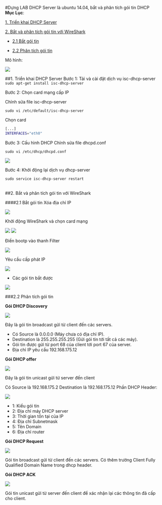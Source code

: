 #Dựng LAB DHCP Server là ubuntu 14.04, bắt và phân tích gói tin DHCP
**Mục Lục**:

[1. Triển khai DHCP Server](#1)

[2. Bắt và phân tích gói tin với WireShark](#2)

- [2.1 Bắt gói tin](#2.1)

- [2.2 Phân tích gói tin](#2.2)

Mô hình:

<img src=http://i.imgur.com/NCp2MLw.png>

<a name="1"></a>
##1. Triển khai DHCP Server
Bước 1: Tải và cài đặt dịch vụ isc-dhcp-server
	`sudo apt-get install isc-dhcp-server`
	
Bước 2: Chọn card mạng cấp IP

Chỉnh sửa file isc-dhcp-server

`sudo vi /etc/default/isc-dhcp-server`

Chọn card

```sh
[...]
INTERFACES="eth0"
```
	
Bước 3: Cấu hình DHCP
Chỉnh sửa file dhcpd.conf 

`sudo vi /etc/dhcp/dhcpd.conf`

<img src=http://i.imgur.com/r5DRqyD.png>
	
Bước 4: Khởi động lại dịch vụ dhcp-server

`sudo service isc-dhcp-server restart`

<a name="2"></a>		
##2. Bắt và phân tích gói tin với WireShark

<a name="2.1"></a>
####2.1 Bắt gói tin
Xóa địa chỉ IP

<img src=http://i.imgur.com/hYpR0sn.png>

Khởi động WireShark và chọn card mạng

<img src=http://i.imgur.com/myBoJzG.png>

<img src=http://i.imgur.com/mwkROCb.png>

 Điền bootp vào thanh Filter
 
<img src=http://i.imgur.com/I23RVmD.png>

Yêu cầu cấp phát IP

<img src=http://i.imgur.com/LR2zYCW.png>

- Các gói tin bắt được

<img src=http://i.imgur.com/YIb2Nim.png>

<a name="2.2"></a>
###2.2 Phân tích gói tin

**Gói DHCP Discovery**

<img src=http://i.imgur.com/CAj0ISC.png>

Đây là gói tin broadcast gửi từ client đến các servers.

- Có Source là 0.0.0.0 (Máy chưa có địa chỉ IP).
- Destination là  255.255.255.255 (Gửi gói tin tới tất cả các máy).
- Gói tin được gửi từ port 68 của client tới port 67 của server.
- Địa chỉ IP yêu cầu 192.168.175.12

**Gói DHCP offer**

<img src=http://i.imgur.com/adpDgLh.png>

Đây là gói tin unicast gửi từ server đến client

Có Source là 192.168.175.2
Destination là 192.168.175.12
Phần DHCP Header:

<img src=http://i.imgur.com/Vxv6013.png>

- 1: Kiểu gói tin
- 2: Địa chỉ máy DHCP server
- 3: Thời gian tồn tại của IP
- 4: Địa chỉ Subnetmask
- 5: Tên Domain
- 6: Địa chỉ router

**Gói DHCP Request**

<img src=http://i.imgur.com/vsW7Imx.png>

Gói tin broadcast gửi từ client đến các servers. Có thêm trường Client Fully Qualified Domain Name trong dhcp header.

**Gói DHCP ACK**

<img src=http://i.imgur.com/qi7ERDB.png>

Gói tin unicast gửi từ server đến client để xác nhận lại các thông tin đã cấp cho client.
